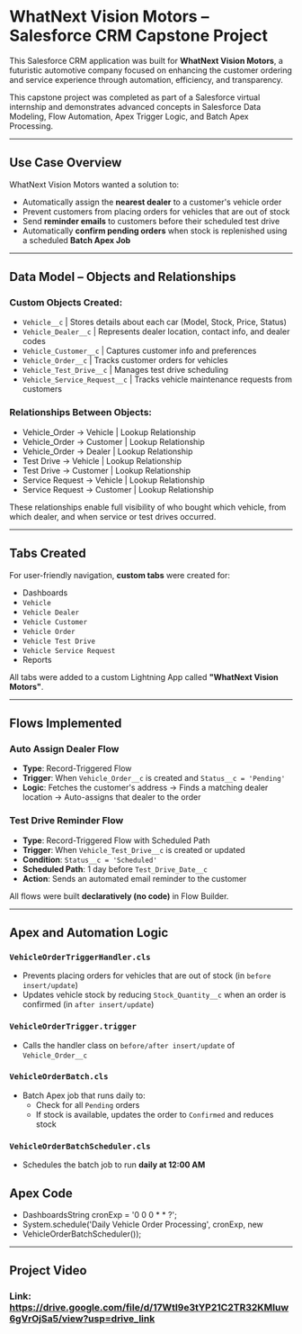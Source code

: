 # WhatNext Vision Motors – Salesforce CRM Capstone Project

This Salesforce CRM application was built for **WhatNext Vision Motors**, a futuristic automotive company focused on enhancing the customer ordering and service experience through automation, efficiency, and transparency.

This capstone project was completed as part of a Salesforce virtual internship and demonstrates advanced concepts in Salesforce Data Modeling, Flow Automation, Apex Trigger Logic, and Batch Apex Processing.

---

## Use Case Overview

WhatNext Vision Motors wanted a solution to:

- Automatically assign the **nearest dealer** to a customer's vehicle order
- Prevent customers from placing orders for vehicles that are out of stock
- Send **reminder emails** to customers before their scheduled test drive
- Automatically **confirm pending orders** when stock is replenished using a scheduled **Batch Apex Job**

---

## Data Model – Objects and Relationships

### Custom Objects Created:

- `Vehicle__c` | Stores details about each car (Model, Stock, Price, Status)
- `Vehicle_Dealer__c` | Represents dealer location, contact info, and dealer codes
- `Vehicle_Customer__c` | Captures customer info and preferences
- `Vehicle_Order__c` | Tracks customer orders for vehicles
- `Vehicle_Test_Drive__c` | Manages test drive scheduling
- `Vehicle_Service_Request__c` | Tracks vehicle maintenance requests from customers

### Relationships Between Objects:

- Vehicle_Order → Vehicle | Lookup Relationship
- Vehicle_Order → Customer | Lookup Relationship
- Vehicle_Order → Dealer | Lookup Relationship
- Test Drive → Vehicle | Lookup Relationship
- Test Drive → Customer | Lookup Relationship
- Service Request → Vehicle | Lookup Relationship
- Service Request → Customer | Lookup Relationship

These relationships enable full visibility of who bought which vehicle, from which dealer, and when service or test drives occurred.

---

## Tabs Created

For user-friendly navigation, **custom tabs** were created for:

- Dashboards
- `Vehicle`
- `Vehicle Dealer`
- `Vehicle Customer`
- `Vehicle Order`
- `Vehicle Test Drive`
- `Vehicle Service Request`
- Reports

All tabs were added to a custom Lightning App called **"WhatNext Vision Motors"**.

---

## Flows Implemented

### **Auto Assign Dealer Flow**
- **Type**: Record-Triggered Flow
- **Trigger**: When `Vehicle_Order__c` is created and `Status__c = 'Pending'`
- **Logic**: Fetches the customer's address → Finds a matching dealer location → Auto-assigns that dealer to the order

### **Test Drive Reminder Flow**
- **Type**: Record-Triggered Flow with Scheduled Path
- **Trigger**: When `Vehicle_Test_Drive__c` is created or updated
- **Condition**: `Status__c = 'Scheduled'`
- **Scheduled Path**: 1 day before `Test_Drive_Date__c`
- **Action**: Sends an automated email reminder to the customer

All flows were built **declaratively (no code)** in Flow Builder.

---

## Apex and Automation Logic

### `VehicleOrderTriggerHandler.cls`
- Prevents placing orders for vehicles that are out of stock (in `before insert/update`)
- Updates vehicle stock by reducing `Stock_Quantity__c` when an order is confirmed (in `after insert/update`)

### `VehicleOrderTrigger.trigger`
- Calls the handler class on `before/after insert/update` of `Vehicle_Order__c`

### `VehicleOrderBatch.cls`
- Batch Apex job that runs daily to:
  - Check for all `Pending` orders
  - If stock is available, updates the order to `Confirmed` and reduces stock

### `VehicleOrderBatchScheduler.cls`
- Schedules the batch job to run **daily at 12:00 AM**

## Apex Code
- DashboardsString cronExp = '0 0 0 * * ?';
- System.schedule('Daily Vehicle Order Processing', cronExp, new
- VehicleOrderBatchScheduler());

---

## Project Video
### Link: https://drive.google.com/file/d/17WtI9e3tYP21C2TR32KMIuw6gVrOjSa5/view?usp=drive_link
